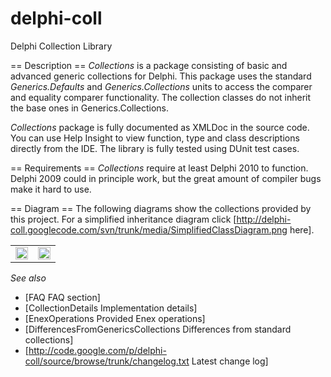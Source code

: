 delphi-coll
===========

Delphi Collection Library

== Description ==
*Collections* is a package consisting of basic and advanced generic collections for Delphi. This package uses the standard *Generics.Defaults* and *Generics.Collections* units to access the comparer and equality comparer functionality. The collection classes do not inherit the base ones in Generics.Collections.

*Collections* package is fully documented as XMLDoc in the source code. You can use Help Insight to view function, type and class descriptions directly from the IDE. The library is fully tested using DUnit test cases.

== Requirements ==
*Collections* require at least Delphi 2010 to function. Delphi 2009 could in principle work, but the great amount of compiler bugs make it hard to use.

== Diagram ==
The following diagrams show the collections provided by this project. For a simplified inheritance diagram click [http://delphi-coll.googlecode.com/svn/trunk/media/SimplifiedClassDiagram.png here].
<table border="0" cellspacing="0" width="100%">
<tr>
  <td><a href="http://delphi-coll.googlecode.com/svn/trunk/media/SimpleCollectionsDiagram.png"><img width="100%" src="http://delphi-coll.googlecode.com/svn/trunk/media/SimpleCollectionsDiagram.png"/></a></td>
  <td><a href="http://delphi-coll.googlecode.com/svn/trunk/media/AssocCollectionsDiagram.png"><img width="100%" src="http://delphi-coll.googlecode.com/svn/trunk/media/AssocCollectionsDiagram.png"/></a></td>
</tr>
</table>

*See also*
 * [FAQ FAQ section]
 * [CollectionDetails Implementation details]
 * [EnexOperations Provided Enex operations]
 * [DifferencesFromGenericsCollections Differences from standard collections]
 * [http://code.google.com/p/delphi-coll/source/browse/trunk/changelog.txt Latest change log]

